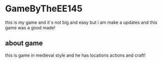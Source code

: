# GameByTheEE145
this is my game and it`s not big and easy
but i am make a updates and this game was a good made!

## about game
this is game in medieval style and he has locations actions and craft!
